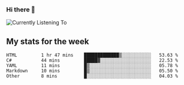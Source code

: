 ### Hi there 👋

![Currently Listening To](https://lastfm-recently-played.vercel.app/api?user=lynziee)

## My stats for the week
<!--START_SECTION:waka-->

```text
HTML         1 hr 47 mins    █████████████▒░░░░░░░░░░░   53.63 %
C#           44 mins         █████▓░░░░░░░░░░░░░░░░░░░   22.53 %
YAML         11 mins         █▒░░░░░░░░░░░░░░░░░░░░░░░   05.78 %
Markdown     10 mins         █▒░░░░░░░░░░░░░░░░░░░░░░░   05.50 %
Other        8 mins          █░░░░░░░░░░░░░░░░░░░░░░░░   04.03 %
```

<!--END_SECTION:waka-->
